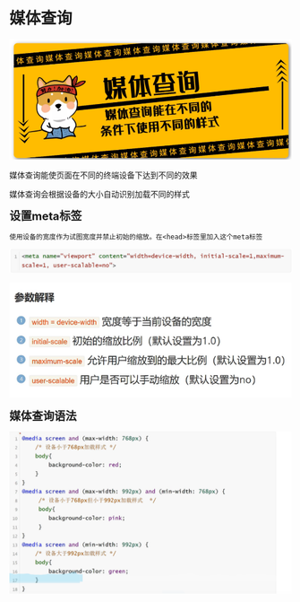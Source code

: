 <h1>媒体查询</h1>

![Alt text](image.png)

媒体查询能使页面在不同的终端设备下达到不同的效果

媒体查询会根据设备的大小自动识别加载不同的样式

<b style="font-size:20px">设置meta标签</b>

    使用设备的宽度作为试图宽度并禁止初始的缩放。在<head>标签里加入这个meta标签
![Alt text](image-1.png)

![Alt text](image-2.png)

<b style="font-size:20px">媒体查询语法</b>

![Alt text](image-3.png)
